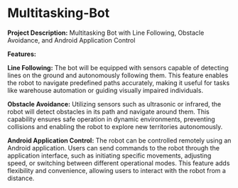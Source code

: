 # Multitasking-Bot

**Project Description:** Multitasking Bot with Line Following, Obstacle Avoidance, and Android Application Control

**Features:**

**Line Following:**
                  The bot will be equipped with sensors capable of detecting lines on the ground and autonomously following them. This feature enables the robot to navigate predefined paths accurately, making it useful for tasks like warehouse automation or guiding visually impaired individuals.

**Obstacle Avoidance:** 
                  Utilizing sensors such as ultrasonic or infrared, the robot will detect obstacles in its path and navigate around them. This capability ensures safe operation in dynamic environments, preventing collisions and enabling the robot to explore new territories autonomously.

**Android Application Control:**
                  The robot can be controlled remotely using an Android application. Users can send commands to the robot through the application interface, such as initiating specific movements, adjusting speed, or switching between different operational modes. This feature adds flexibility and convenience, allowing users to interact with the robot from a distance.

